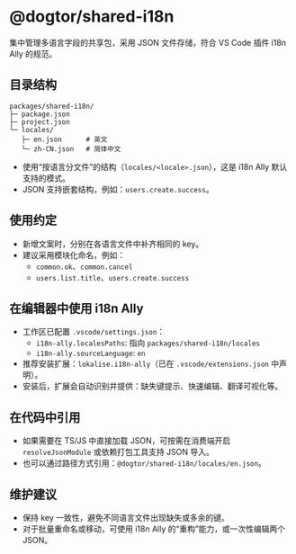 # @dogtor/shared-i18n

集中管理多语言字段的共享包，采用 JSON 文件存储，符合 VS Code 插件 i18n Ally 的规范。

## 目录结构

```
packages/shared-i18n/
├─ package.json
├─ project.json
└─ locales/
   ├─ en.json      # 英文
   └─ zh-CN.json   # 简体中文
```

- 使用“按语言分文件”的结构（`locales/<locale>.json`），这是 i18n Ally 默认支持的模式。
- JSON 支持嵌套结构，例如：`users.create.success`。

## 使用约定

- 新增文案时，分别在各语言文件中补齐相同的 key。
- 建议采用模块化命名，例如：
  - `common.ok`、`common.cancel`
  - `users.list.title`、`users.create.success`

## 在编辑器中使用 i18n Ally

- 工作区已配置 `.vscode/settings.json`：
  - `i18n-ally.localesPaths`: 指向 `packages/shared-i18n/locales`
  - `i18n-ally.sourceLanguage`: `en`
- 推荐安装扩展：`lokalise.i18n-ally`（已在 `.vscode/extensions.json` 中声明）。
- 安装后，扩展会自动识别并提供：缺失键提示、快速编辑、翻译可视化等。

## 在代码中引用

- 如果需要在 TS/JS 中直接加载 JSON，可按需在消费端开启 `resolveJsonModule` 或依赖打包工具支持 JSON 导入。
- 也可以通过路径方式引用：`@dogtor/shared-i18n/locales/en.json`。

## 维护建议

- 保持 key 一致性，避免不同语言文件出现缺失或多余的键。
- 对于批量重命名或移动，可使用 i18n Ally 的“重构”能力，或一次性编辑两个 JSON。